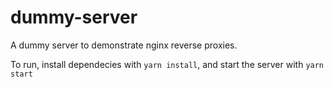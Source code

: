 # dummy-server

A dummy server to demonstrate nginx reverse proxies.

To run, install dependecies with `yarn install`, and start the server with `yarn start`
